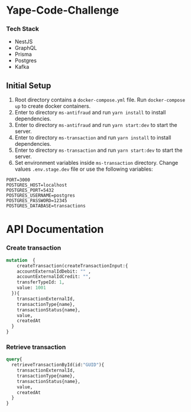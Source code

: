 # Yape-Code-Challenge
### Tech Stack
- NestJS
- GraphQL
- Prisma
- Postgres
- Kafka

## Initial Setup

1. Root directory contains a `docker-compose.yml` file. Run `docker-compose up` to create docker containers.
2. Enter to directory `ms-antifraud` and run `yarn install` to install dependencies.
3. Enter to directory `ms-antifraud` and run `yarn start:dev` to start the server.
4. Enter to directory `ms-transaction` and run `yarn install` to install dependencies.
5. Enter to directory `ms-transaction` and run `yarn start:dev` to start the server.
6. Set environment variables inside `ms-transaction` directory. Change values `.env.stage.dev` file or use the following variables:

```
PORT=3000
POSTGRES_HOST=localhost
POSTGRES_PORT=5432
POSTGRES_USERNAME=postgres
POSTGRES_PASSWORD=12345
POSTGRES_DATABASE=transactions
```

# API Documentation

### Create transaction
```graphql
mutation  {
	createTransaction(createTransactionInput:{
    accountExternalIdDebit: "" ,
    accountExternalIdCredit: "",
    transferTypeId: 1,
    value: 1001
  }){
    transactionExternalId,
    transactionType{name},
    transactionStatus{name},
    value,
    createdAt
  }
}
```


### Retrieve transaction
```graphql
query{
  retrieveTransactionById(id:"GUID"){
    transactionExternalId,
    transactionType{name},
    transactionStatus{name},
    value,
    createdAt
  }
}
```